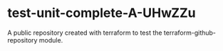 # test-unit-complete-A-UHwZZu
A public repository created with terraform to test the terraform-github-repository module.
